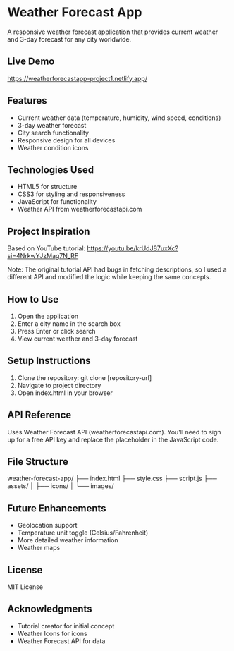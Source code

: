 # Weather Forecast App

A responsive weather forecast application that provides current weather and 3-day forecast for any city worldwide.

## Live Demo

https://weatherforecastapp-project1.netlify.app/

## Features

- Current weather data (temperature, humidity, wind speed, conditions)
- 3-day weather forecast
- City search functionality
- Responsive design for all devices
- Weather condition icons

## Technologies Used

- HTML5 for structure
- CSS3 for styling and responsiveness
- JavaScript for functionality
- Weather API from weatherforecastapi.com

## Project Inspiration

Based on YouTube tutorial: https://youtu.be/krUdJ87uxXc?si=4NrkwYJzMag7N_RF

Note: The original tutorial API had bugs in fetching descriptions, so I used a different API and modified the logic while keeping the same concepts.

## How to Use

1. Open the application
2. Enter a city name in the search box
3. Press Enter or click search
4. View current weather and 3-day forecast

## Setup Instructions

1. Clone the repository: git clone [repository-url]
2. Navigate to project directory
3. Open index.html in your browser

## API Reference

Uses Weather Forecast API (weatherforecastapi.com). You'll need to sign up for a free API key and replace the placeholder in the JavaScript code.

## File Structure

weather-forecast-app/
├── index.html
├── style.css
├── script.js
├── assets/
│ ├── icons/
│ └── images/

## Future Enhancements

- Geolocation support
- Temperature unit toggle (Celsius/Fahrenheit)
- More detailed weather information
- Weather maps

## License

MIT License

## Acknowledgments

- Tutorial creator for initial concept
- Weather Icons for icons
- Weather Forecast API for data
